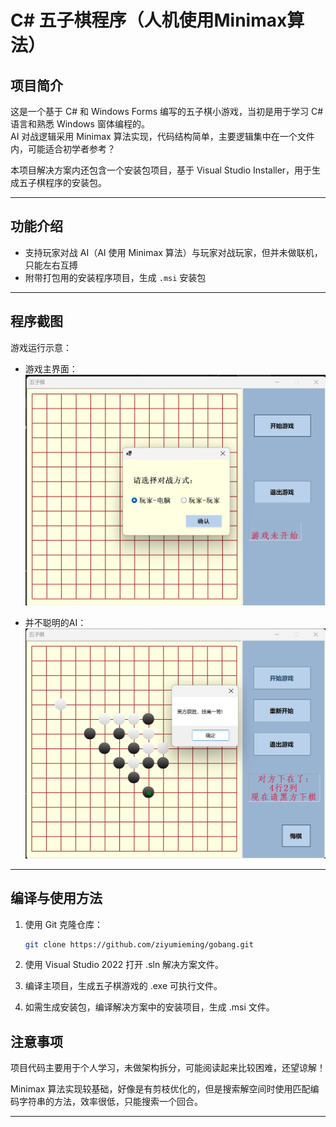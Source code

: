 # C# 五子棋程序（人机使用Minimax算法）

## 项目简介

这是一个基于 C# 和 Windows Forms 编写的五子棋小游戏，当初是用于学习 C# 语言和熟悉 Windows 窗体编程的。  
AI 对战逻辑采用 Minimax 算法实现，代码结构简单，主要逻辑集中在一个文件内，可能适合初学者参考？

本项目解决方案内还包含一个安装包项目，基于 Visual Studio Installer，用于生成五子棋程序的安装包。

---

## 功能介绍

- 支持玩家对战 AI（AI 使用 Minimax 算法）与玩家对战玩家，但并未做联机，只能左右互搏
- 附带打包用的安装程序项目，生成 `.msi` 安装包

---

## 程序截图

游戏运行示意：

- 游戏主界面：
  ![主界面](images/main_interface.png)

- 并不聪明的AI：
  ![人机对战](images/ai_vs_player.png)

---

## 编译与使用方法

1. 使用 Git 克隆仓库：
   ```bash
   git clone https://github.com/ziyumieming/gobang.git

2. 使用 Visual Studio 2022 打开 .sln 解决方案文件。

3. 编译主项目，生成五子棋游戏的 .exe 可执行文件。

4. 如需生成安装包，编译解决方案中的安装项目，生成 .msi 文件。

## 注意事项
项目代码主要用于个人学习，未做架构拆分，可能阅读起来比较困难，还望谅解！

Minimax 算法实现较基础，好像是有剪枝优化的，但是搜索解空间时使用匹配编码字符串的方法，效率很低，只能搜索一个回合。

---
